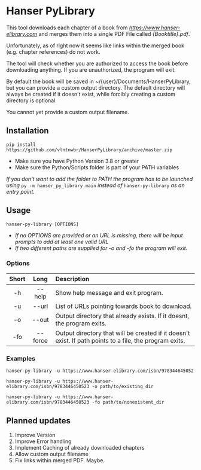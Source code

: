 # Hanser PyLibrary

This tool downloads each chapter of a book from *https://www.hanser-elibrary.com* 
and merges them into a single PDF File called *{Booktitle}.pdf*. 

Unfortunately, as of right now it seems like links 
within the merged book (e.g. chapter references) do not work.

The tool will check whether you are authorized to access the book before
downloading anything. If you are unauthorized, the program will exit.

By default the book will be saved in ~/{user}/Documents/HanserPyLibrary,
but you can provide a custom output directory. The default directory
will always be created if it doesn't exist, while forcibly creating a
custom directory is optional. 

You cannot yet provide a custom output filename.

## Installation
`pip install https://github.com/vlntnwbr/HanserPyLibrary/archive/master.zip`

*  Make sure you have Python Version 3.8 or greater
*  Make sure the Python/Scripts folder is part of your PATH variables

*If you don't want to add the folder to PATH the program has to be 
launched using* `py -m hanser_py_library.main` *instead of* 
`hanser-py-library` *as an entry point.*


## Usage
`hanser-py-library [OPTIONS]`

*  *If no OPTIONS are provided or an URL is missing, there will be input 
    prompts to add at least one valid URL*
*  *If two different paths are supplied for -o and -fo the program 
    will exit.*

### Options
| **Short** | **Long** | **Description** |
| :-: | :-: | :-- |
| -h | --help | Show help message and exit program. |
| -u | --url | List of URLs pointing towards book to download. |
| -o | --out | Output directory that already exists. If it doesnt, the program exits. |
| -fo | --force | Output directory that will be created if it doesn't exist. If path points to a file, the program exits. |

### Examples
`hanser-py-library -u https://www.hanser-elibrary.com/isbn/978344645052`

`hanser-py-library -u https://www.hanser-elibrary.com/isbn/9783446450523 -o path/to/existing_dir`

`hanser-py-library -u https://www.hanser-elibrary.com/isbn/9783446450523 -fo path/to/nonexistent_dir`

## Planned updates
1.  Improve Version
2.  Improve Error handling
3.  Implement Caching of already downloaded chapters
4.  Allow custom output filename
5.  Fix links within merged PDF. Maybe.
